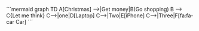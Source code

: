 ´´´mermaid
graph TD
A[Christmas] -->|Get money|B(Go shopping)
B --> C{Let me think}
C-->|one|D[Laptop]
C-->|Two|E[iPhone]
C-->|Three|F[fa:fa-car Car]
´´´
